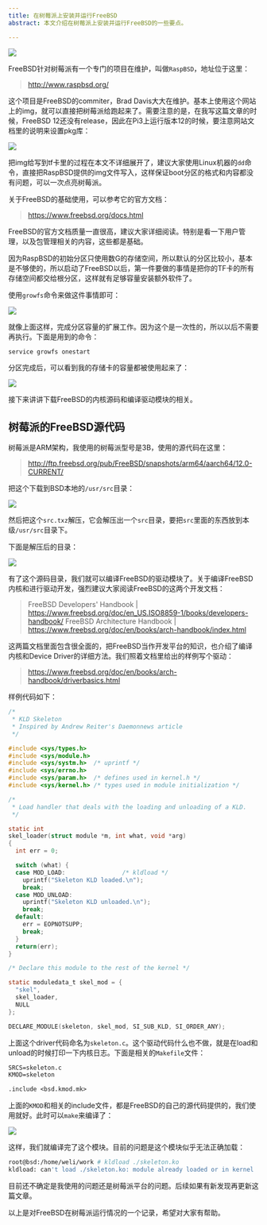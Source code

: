```yaml
---
title: 在树莓派上安装并运行FreeBSD
abstract: 本文介绍在树莓派上安装并运行FreeBSD的一些要点。

---
```





![](https://raw.githubusercontent.com/liweinan/blogpicbackup/master/data/0adbd8eaea7676f0c3d5ef22722d15ba.jpeg)

FreeBSD针对树莓派有一个专门的项目在维护，叫做`RaspBSD`，地址位于这里：

> http://www.raspbsd.org/

这个项目是FreeBSD的commiter，Brad Davis大大在维护。基本上使用这个网站上的img，就可以直接把树莓派给跑起来了。需要注意的是，在我写这篇文章的时候，FreeBSD 12还没有release，因此在Pi3上运行版本12的时候，要注意网站文档里的说明来设置pkg库：

![](https://raw.githubusercontent.com/liweinan/blogpicbackup/master/data/E003007B-B6BF-49FA-B02F-01B6EBEF1796.png)

把img给写到tf卡里的过程在本文不详细展开了，建议大家使用Linux机器的`dd`命令，直接把RaspBSD提供的img文件写入，这样保证boot分区的格式和内容都没有问题，可以一次点亮树莓派。

关于FreeBSD的基础使用，可以参考它的官方文档：

> https://www.freebsd.org/docs.html

FreeBSD的官方文档质量一直很高，建议大家详细阅读。特别是看一下用户管理，以及包管理相关的内容，这些都是基础。

因为RaspBSD的初始分区只使用数G的存储空间，所以默认的分区比较小，基本是不够使的，所以启动了FreeBSD以后，第一件要做的事情是把你的TF卡的所有存储空间都交给根分区，这样就有足够容量安装额外软件了。

使用`growfs`命令来做这件事情即可：

![](https://raw.githubusercontent.com/liweinan/blogpicbackup/master/data/06DC701E-4660-4155-AF84-8F5E97062137.png)

就像上面这样，完成分区容量的扩展工作。因为这个是一次性的，所以以后不需要再执行。下面是用到的命令：

```bash
service growfs onestart
```

分区完成后，可以看到我的存储卡的容量都被使用起来了：

![](https://raw.githubusercontent.com/liweinan/blogpicbackup/master/data/68A277B3-79B0-4DAB-8201-7C1373AF648C.png)

接下来讲讲下载FreeBSD的内核源码和编译驱动模块的相关。

## 树莓派的FreeBSD源代码

树莓派是ARM架构，我使用的树莓派型号是3B，使用的源代码在这里：

> http://ftp.freebsd.org/pub/FreeBSD/snapshots/arm64/aarch64/12.0-CURRENT/

把这个下载到BSD本地的`/usr/src`目录：

![](https://raw.githubusercontent.com/liweinan/blogpicbackup/master/data/iTerm2ScreenSnapz151.png)

然后把这个`src.txz`解压，它会解压出一个`src`目录，要把`src`里面的东西放到本级`/usr/src`目录下。

下面是解压后的目录：

![](https://raw.githubusercontent.com/liweinan/blogpicbackup/master/data/iTerm2ScreenSnapz152.png)

有了这个源码目录，我们就可以编译FreeBSD的驱动模块了。关于编译FreeBSD内核和进行驱动开发，强烈建议大家阅读FreeBSD的这两个开发文档：

> FreeBSD Developers' Handbook | https://www.freebsd.org/doc/en_US.ISO8859-1/books/developers-handbook/
> FreeBSD Architecture Handbook | https://www.freebsd.org/doc/en/books/arch-handbook/index.html

这两篇文档里面包含很全面的，把FreeBSD当作开发平台的知识，也介绍了编译内核和Device Driver的详细方法。我们照着文档里给出的样例写个驱动：

> https://www.freebsd.org/doc/en/books/arch-handbook/driverbasics.html

样例代码如下：

```c
/*
 * KLD Skeleton
 * Inspired by Andrew Reiter's Daemonnews article
 */

#include <sys/types.h>
#include <sys/module.h>
#include <sys/systm.h>  /* uprintf */
#include <sys/errno.h>
#include <sys/param.h>  /* defines used in kernel.h */
#include <sys/kernel.h> /* types used in module initialization */

/*
 * Load handler that deals with the loading and unloading of a KLD.
 */

static int
skel_loader(struct module *m, int what, void *arg)
{
  int err = 0;

  switch (what) {
  case MOD_LOAD:                /* kldload */
    uprintf("Skeleton KLD loaded.\n");
    break;
  case MOD_UNLOAD:
    uprintf("Skeleton KLD unloaded.\n");
    break;
  default:
    err = EOPNOTSUPP;
    break;
  }
  return(err);
}

/* Declare this module to the rest of the kernel */

static moduledata_t skel_mod = {
  "skel",
  skel_loader,
  NULL
};

DECLARE_MODULE(skeleton, skel_mod, SI_SUB_KLD, SI_ORDER_ANY);
```

上面这个driver代码命名为`skeleton.c`。这个驱动代码什么也不做，就是在load和unload的时候打印一下内核日志。下面是相关的`Makefile`文件：

```txt
SRCS=skeleton.c
KMOD=skeleton

.include <bsd.kmod.mk>
```

上面的`KMOD`和相关的include文件，都是FreeBSD的自己的源代码提供的，我们使用就好。此时可以`make`来编译了：

![](https://raw.githubusercontent.com/liweinan/blogpicbackup/master/data/iTerm2ScreenSnapz153.png)

这样，我们就编译完了这个模块。目前的问题是这个模块似乎无法正确加载：

```bash
root@bsd:/home/weli/work # kldload ./skeleton.ko
kldload: can't load ./skeleton.ko: module already loaded or in kernel
```

目前还不确定是我使用的问题还是树莓派平台的问题。后续如果有新发现再更新这篇文章。

以上是对FreeBSD在树莓派运行情况的一个记录，希望对大家有帮助。
